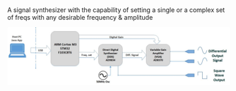 ﻿# 
A signal synthesizer with the capability of setting a single or a complex set of freqs with any desirable frequency & amplitude



![](Block%20diagram.jpg)

